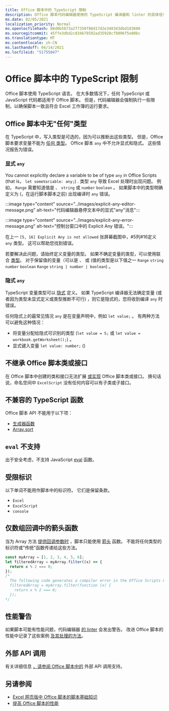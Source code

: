 ```yaml
---
title: Office 脚本中的 TypeScript 限制
description: Office 脚本代码编辑器使用的 TypeScript 编译器和 linter 的具体信息。
ms.date: 02/05/2021
localization_priority: Normal
ms.openlocfilehash: 88d0b5873a2f7350f88417d2e340343dbd183606
ms.sourcegitcommit: 45ffe3dbd2c834b78592ad35928cf8096f5e80bc
ms.translationtype: MT
ms.contentlocale: zh-CN
ms.lasthandoff: 04/14/2021
ms.locfileid: "51755047"
---
```

# <a name="typescript-restrictions-in-office-scripts"></a>Office 脚本中的 TypeScript 限制

Office 脚本使用 TypeScript 语言。 在大多数情况下，任何 TypeScript 或 JavaScript 代码都适用于 Office 脚本。 但是，代码编辑器会强制执行一些限制，以确保脚本一致且符合 Excel 工作簿的运行要求。

## <a name="no-any-type-in-office-scripts"></a>Office 脚本中无"任何"类型

在[](https://www.typescriptlang.org/docs/handbook/typescript-in-5-minutes.html) TypeScript 中，写入类型是可选的，因为可以推断出这些类型。 但是，Office 脚本要求变量不能为 [任何 类型](https://www.typescriptlang.org/docs/handbook/basic-types.html#any)。 Office 脚本 `any` 中不允许显式和隐式。 这些情况报告为错误。

### <a name="explicit-any"></a>显式 `any`

You cannot explicitly declare a variable to be of type `any` in Office Scripts (that is， `let someVariable: any;`) . 类型 `any` 导致 Excel 处理时出现问题。 例如， `Range` 需要知道值是 、 `string` 或 `number` `boolean` 。 如果脚本中的类型明确定义为 (，在运行脚本脚本之前) 出现编译时 `any` 错误。

:::image type="content" source="../images/explicit-any-editor-message.png" alt-text="代码编辑器悬停文本中的显式&quot;any&quot;消息":::

:::image type="content" source="../images/explicit-any-error-message.png" alt-text="控制台窗口中的 Explicit Any 错误。":::

在上一 `[5, 16] Explicit Any is not allowed` 张屏幕截图中，#5列#16定义 `any` 类型。 这可以帮助您找到错误。

若要解决此问题，请始终定义变量的类型。 如果不确定变量的类型，可以使用联合 [类型](https://www.typescriptlang.org/docs/handbook/unions-and-intersections.html)。 对于保留值的变量（可以是 、 或 (值的类型是以下值之一 `Range` `string` `number` `boolean` `Range` `string | number | boolean`) 。

### <a name="implicit-any"></a>隐式 `any`

TypeScript 变量类型可以 [隐式](https://www.typescriptlang.org/docs/handbook/type-inference.html) 定义。 如果 TypeScript 编译器无法确定变量 (或者因为类型未显式定义或类型推断不可行) ，则它是隐式的，您将收到编译 `any` 时错误。

任何隐式上的最常见情况 `any` 是在变量声明中，例如 `let value;` 。 有两种方法可以避免这种情况：

* 将变量分配给隐式可识别的类型 (`let value = 5;` 或 `let value = workbook.getWorksheet();`) 。
* 显式键入变量 `let value: number;` () 

## <a name="no-inheriting-office-script-classes-or-interfaces"></a>不继承 Office 脚本类或接口

在 Office 脚本中创建的类和接口无法扩展 [或实现](https://www.typescriptlang.org/docs/handbook/classes.html#inheritance) Office 脚本类或接口。 换句话说，命名空间中 `ExcelScript` 没有任何内容可以有子类或子接口。

## <a name="incompatible-typescript-functions"></a>不兼容的 TypeScript 函数

Office 脚本 API 不能用于以下项：

* [生成器函数](https://developer.mozilla.org/docs/Web/JavaScript/Guide/Iterators_and_Generators#generator_functions)
* [Array.sort](https://developer.mozilla.org/docs/Web/JavaScript/Reference/Global_Objects/Array/sort)

## <a name="eval-is-not-supported"></a>`eval` 不支持

出于安全考虑，不支持 JavaScript [eval](https://developer.mozilla.org/docs/Web/JavaScript/Reference/Global_Objects/eval) 函数。

## <a name="restricted-identifers"></a>受限标识

以下单词不能用作脚本中的标识符。 它们是保留条款。

* `Excel`
* `ExcelScript`
* `console`

## <a name="only-arrow-functions-in-array-callbacks"></a>仅数组回调中的箭头函数

当为 Array 方法 [提供回调参数时](https://developer.mozilla.org/docs/Web/JavaScript/Reference/Functions/Arrow_functions) ，脚本只能使用 [箭头](https://developer.mozilla.org/docs/Web/JavaScript/Reference/Global_Objects/Array) 函数。 不能将任何类型的标识符或"传统"函数传递给这些方法。

```TypeScript
const myArray = [1, 2, 3, 4, 5, 6];
let filteredArray = myArray.filter((x) => {
  return x % 2 === 0;
});
/*
  The following code generates a compiler error in the Office Scripts Code Editor.
  filteredArray = myArray.filter(function (x) {
    return x % 2 === 0;
  });
*/
```

## <a name="performance-warnings"></a>性能警告

如果脚本可能有性能问题，代码编辑器 [的 linter](https://wikipedia.org/wiki/Lint_(software)) 会发出警告。 改进 Office 脚本的性能中记录了这些案例 [及其处理的方法](web-client-performance.md)。

## <a name="external-api-calls"></a>外部 API 调用

有关详细信息 [，请参阅 Office 脚本中的](external-calls.md) 外部 API 调用支持。

## <a name="see-also"></a>另请参阅

* [Excel 网页版中 Office 脚本的脚本基础知识](scripting-fundamentals.md)
* [提高 Office 脚本的性能](web-client-performance.md)
